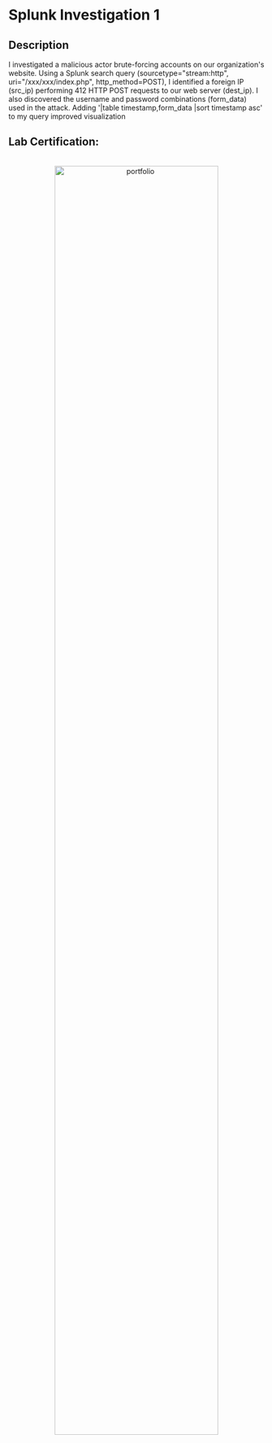 <h1>Splunk Investigation 1</h1>

<h2>Description</h2>
I investigated a malicious actor brute-forcing accounts on our organization's website. Using a Splunk search query (sourcetype="stream:http", uri="/xxx/xxx/index.php", http_method=POST), I identified a foreign IP (src_ip) performing 412 HTTP POST requests to our web server (dest_ip). I also discovered the username and password combinations (form_data) used in the attack. Adding '|table timestamp,form_data |sort timestamp asc' to my query improved visualization
<br />

<h2>Lab Certification:</h2>

<p align="center">
<br/>
<img src="" height="80%" width="80%" alt="portfolio"/>
<br />


<!--
 ```diff
- text in red
+ text in green
! text in orange
# text in gray
@@ text in purple (and bold)@@
```
--!>
